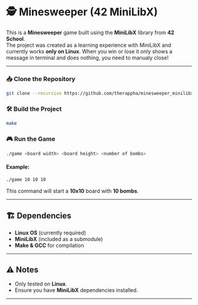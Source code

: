 # 🕵️ Minesweeper (42 MiniLibX)

This is a **Minesweeper** game built using the **MiniLibX** library from **42 School**.\
The project was created as a learning experience with MiniLibX and currently works **only on Linux**.
When you win or lose it only shows a message in terminal and does nothing, you need to manualy close!

---

### 📥 Clone the Repository

```sh
git clone --recursive https://github.com/therappha/minesweeper_minilibx.git
```

### 🛠️ Build the Project

```sh
make
```

### 🎮 Run the Game

```sh
./game <board width> <board height> <number of bombs>
```

#### Example:

```sh
./game 10 10 10
```

This command will start a **10x10** board with **10 bombs**.

---

## 🏗️ Dependencies

- **Linux OS** (currently required)
- **MiniLibX** (included as a submodule)
- **Make & GCC** for compilation

---

## ⚠️ Notes

- Only tested on **Linux**.
- Ensure you have **MiniLibX** dependencies installed.

---

